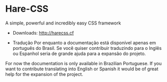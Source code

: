 # Hare-CSS
 A simple, powerful and incredibly easy CSS framework

- Downloads: http://harecss.cf

- Tradução
Por enquanto a documentação está disponível apenas em português do Brasil. Se você quiser contribuir traduzindo para o Inglês ou Espanhol seria de grande ajuda para a expansão do projeto.

For now the documentation is only available in Brazilian Portuguese. If you want to contribute translating into English or Spanish it would be of great help for the expansion of the project.
